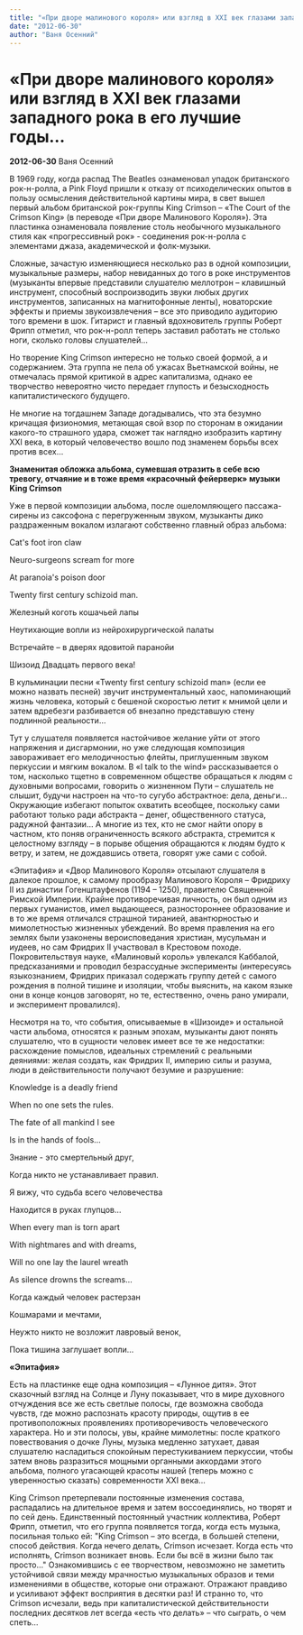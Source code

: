 ```yaml
---
title: "«При дворе малинового короля» или взгляд в XXI век глазами западного рока в его лучшие годы…"
date: "2012-06-30"
author: "Ваня Осенний"
---
```


# «При дворе малинового короля» или взгляд в XXI век глазами западного рока в его лучшие годы…

**2012-06-30** Ваня Осенний

В 1969 году, когда распад The Beatles ознаменовал упадок британского рок-н-ролла, а Pink Floyd пришли к отказу от психоделических опытов в пользу осмысления действительной картины мира, в свет вышел первый альбом британской рок-группы King Crimson – «The Court of the Crimson King» (в переводе «При дворе Малинового Короля»). Эта пластинка ознаменовала появление столь необычного музыкального стиля как «прогрессивный рок» - соединения рок-н-ролла с элементами джаза, академической и фолк-музыки.

Сложные, зачастую изменяющиеся несколько раз в одной композиции, музыкальные размеры, набор невиданных до того в роке инструментов (музыканты впервые представили слушателю меллотрон – клавишный инструмент, способный воспроизводить звуки любых других инструментов, записанных на магнитофонные ленты), новаторские эффекты и приемы звукоизвлечения – все это приводило аудиторию того времени в шок. Гитарист и главный вдохновитель группы Роберт Фрипп отметил, что рок-н-ролл теперь заставил работать не столько ноги, сколько головы слушателей…

Но творение King Crimson интересно не только своей формой, а и содержанием. Эта группа не пела об ужасах Вьетнамской войны, не отмечалась прямой критикой в адрес капитализма, однако ее творчество невероятно чисто передает глупость и безысходность капиталистического будущего.

Не многие на тогдашнем Западе догадывались, что эта безумно кричащая физиономия, метающая свой взор по сторонам в ожидании какого-то страшного удара, сможет так наглядно изобразить картину XXI века, в который человечество вошло под знаменем борьбы всех против всех…

**Знаменитая обложка альбома, сумевшая отразить в себе всю тревогу, отчаяние и в тоже время «красочный фейерверк» музыки King Crimson**

Уже в первой композиции альбома, после ошеломляющего пассажа-сирены из саксофона с перегруженным звуком, музыканты дико раздраженным вокалом излагают собственно главный образ альбома:

Cat's foot iron claw

Neuro-surgeons scream for more

At paranoia's poison door

Twenty first century schizoid man.

Железный коготь кошачьей лапы

Неутихающие вопли из нейрохирургической палаты

Встречайте – в дверях ядовитой паранойи

Шизоид Двадцать первого века!

В кульминации песни «Twenty first century schizoid man» (если ее можно назвать песней) звучит инструментальный хаос, напоминающий жизнь человека, который с бешеной скоростью летит к мнимой цели и затем вдребезги разбивается об внезапно представшую стену подлинной реальности… 

Тут у слушателя появляется настойчивое желание уйти от этого напряжения и дисгармонии, но уже следующая композиция завораживает его мелодичностью флейты, приглушенным звуком перкуссии и мягким вокалом. В «I talk to the wind» рассказывается о том, насколько тщетно в современном обществе обращаться к людям с духовными вопросами, говорить о жизненном Пути – слушатель не слышит, будучи настроен на что-то сугубо абстрактное: дела, деньги… Окружающие избегают попыток охватить всеобщее, поскольку сами работают только ради абстракта – денег, общественного статуса, радужной фантазии… А многие из тех, кто не смог найти опору в частном, кто поняв ограниченность всякого абстракта, стремится к целостному взгляду – в порыве общения обращаются к людям будто к ветру, и затем, не дождавшись ответа, говорят уже сами с собой.

«Эпитафия» и «Двор Малинового Короля» отсылают слушателя в далекое прошлое, к самому прообразу Малинового Короля – Фридриху II из династии Гогенштауфенов (1194 – 1250), правителю Священной Римской Империи. Крайне противоречивая личность, он был одним из первых гуманистов, имел выдающееся, разностороннее образование и в то же время отличался страшной тиранией, авантюрностью и мимолетностью жизненных убеждений. Во время правления на его землях были узаконены вероисповедания христиан, мусульман и иудеев, но сам Фридрих II участвовал в Крестовом походе. Покровительствуя науке, «Малиновый король» увлекался Каббалой, предсказаниями и проводил безрассудные эксперименты (интересуясь языкознанием, Фридрих приказал содержать группу детей с самого рождения в полной тишине и изоляции, чтобы выяснить, на каком языке они в конце концов заговорят, но те, естественно, очень рано умирали, и эксперимент провалился).

Несмотря на то, что события, описываемые в «Шизоиде» и остальной части альбома, относятся к разным эпохам, музыканты дают понять слушателю, что в сущности человек имеет все те же недостатки: расхождение помыслов, идеальных стремлений с реальными деяниями: желая создать, как Фридрих II, империю силы и разума, люди в действительности получают безумие и разрушение:

Knowledge is a deadly friend

When no one sets the rules.

The fate of all mankind I see

Is in the hands of fools…

Знание - это смертельный друг, 

Когда никто не устанавливает правил.

Я вижу, что судьба всего человечества

Находится в руках глупцов…

When every man is torn apart

With nightmares and with dreams,

Will no one lay the laurel wreath

As silence drowns the screams…

Когда каждый человек растерзан

Кошмарами и мечтами,

Неужто никто не возложит лавровый венок,

Пока тишина заглушает вопли…

 **«Эпитафия»**

Есть на пластинке еще одна композиция – «Лунное дитя». Этот сказочный взгляд на Солнце и Луну показывает, что в мире духовного отчуждения все же есть светлые полосы, где возможна свобода чувств, где можно распознать красоту природы, ощутив в ее противоположных проявлениях противоречивость человеческого характера. Но и эти полосы, увы, крайне мимолетны: после краткого повествования о дочке Луны, музыка медленно затухает, давая слушателю насладиться спокойным перестукиванием перкуссии, чтобы затем вновь разразиться мощными органными аккордами этого альбома, полного угасающей красоты нашей (теперь можно с уверенностью сказать) современности XXI века…

King Crimson претерпевали постоянные изменения состава, распадались на длительное время и затем воссоединялись, но творят и по сей день. Единственный постоянный участник коллектива, Роберт Фрипп, отметил, что его группа появляется тогда, когда есть музыка, посильная только ей: "King Crimson – это всегда, в большей степени, способ действия. Когда нечего делать, Crimson исчезает. Когда есть что исполнять, Crimson возникает вновь. Если бы всё в жизни было так просто…" Ознакомившись с ее творчеством, невозможно не заметить устойчивой связи между мрачностью музыкальных образов и теми изменениями в обществе, которые они отражают. Отражают правдиво и усиливают эффект восприятия в десятки раз! И странно то, что Crimson исчезали, ведь при капиталистической действительности последних десятков лет всегда «есть что делать» – что сыграть, о чем спеть…
